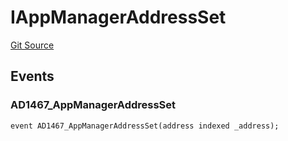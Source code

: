 # IAppManagerAddressSet
[Git Source](https://github.com/thrackle-io/tron/blob/1a1d6b2809bc510780a53bad6853fa1ef1652aab/src/common/IEvents.sol)


## Events
### AD1467_AppManagerAddressSet

```solidity
event AD1467_AppManagerAddressSet(address indexed _address);
```

